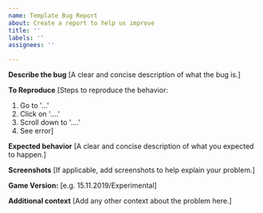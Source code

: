```yaml
---
name: Template Bug Report
about: Create a report to help us improve
title: ''
labels: ''
assignees: ''

---
```


**Describe the bug**
[A clear and concise description of what the bug is.]

**To Reproduce**
[Steps to reproduce the behavior:
1. Go to '...'
2. Click on '....'
3. Scroll down to '....'
4. See error]

**Expected behavior**
[A clear and concise description of what you expected to happen.]

**Screenshots**
[If applicable, add screenshots to help explain your problem.]

**Game Version:** [e.g. 15.11.2019/Experimental]

**Additional context**
[Add any other context about the problem here.]
